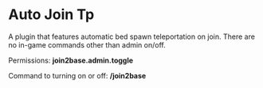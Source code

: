# Auto Join Tp
A plugin that features automatic bed spawn teleportation on join. There are no in-game commands other than admin on/off.

Permissions: **join2base.admin.toggle**

Command to turning on or off: **/join2base**
